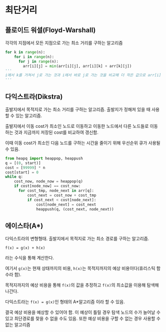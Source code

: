 # 최단거리

## 플로이드 워셜(Floyd-Warshall)

각각의 지점에서 모든 지점으로 가는 최소 거리를 구하는 알고리즘

```python
for k in range(n):
    for i in range(n):
      for j in range(n):
        arr[i][j] = min(arr[i][j], arr[i][k] + arr[k][j])
'''
i에서 k를 거쳐서 j로 가는 것과 i에서 바로 j로 가는 것을 비교해 더 작은 값으로 arr[i][j]를 수정한다.
'''
```

## 다익스트라(Dikstra)

출발지에서 목적지로 가는 최소 거리를 구하는 알고리즘. 출발지가 정해져 있을 때 사용할 수 있는 알고리즘.

출발지에서 이동 cost가 최소인 노드로 이동하고 이동한 노드에서 다른 노드들로 이동하는 것과 지금까지 저장된 cost를 비교하여 갱신함.

이때 이동 cost가 최소인 다음 노드를 구하는 시간을 줄이기 위해 우선순위 큐가 사용될 수 있음.

```python
from heapq import heappop, heappush
q = [(0, start)]
cost = [99999] * n
cost[start] = 0
while q:
    cost_now, node_now = heappop(q)
    if cost[node_now] == cost_now:
      for cost_tmp, node_next in arr[q]:
          cost_next = cost_now + cost_tmp
          if cost_next < cost[node_next]:
              cost[node_next] = cost_next
              heappush(q, (cost_next, node_next))
```

## 에이스타(A\*)

다익스트라의 변형형태. 출발지에서 목적지로 가는 최소 경로를 구하는 알고리즘.

`f(x) = g(x) + h(x)`

라는 수식을 통해 계산한다.

여기서 `g(x)`는 현재 상태까지의 비용, `h(x)`는 목적지까지의 예상 비용이다(휴리스틱 함수라 함).

목적지까지의 예상 비용을 통해 `f(x)`의 값을 추정하고 `f(x)`의 최소값을 이용해 탐색해 나간다.

다익스트라는 `f(x) = g(x)`인 형태의 A\*알고리즘 이라 할 수 있음.

결국 예상 비용을 예상할 수 있어야 함. 이 예상이 틀릴 경우 탐색 노드의 수가 늘어날 수 있고 최단경로를 찾을 수 없을 수도 있음. 또한 예상 비용을 구할 수 없는 경우 사용할 수 없는 알고리즘

